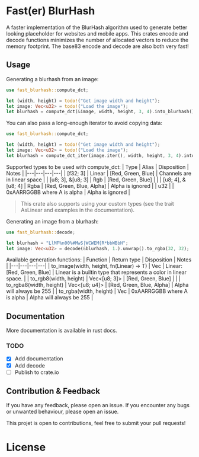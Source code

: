 # Fast(er) BlurHash

A faster implementation of the BlurHash algorithm used to generate better
looking placeholder for websites and mobile apps. This crates encode and decode
functions minimizes the number of allocated vectors to reduce the memory footprint.
The base83 encode and decode are also both very fast!

## Usage

Generating a blurhash from an image:
```rust
use fast_blurhash::compute_dct;

let (width, height) = todo!("Get image width and height");
let image: Vec<u32> = todo!("Load the image");
let blurhash = compute_dct(&image, width, height, 3, 4).into_blurhash();
```

You can also pass a long-enough iterator to avoid copying data:
```rust
use fast_blurhash::compute_dct;

let (width, height) = todo!("Get image width and height");
let image: Vec<u32> = todo!("Load the image");
let blurhash = compute_dct_iter(image.iter(), width, height, 3, 4).into_blurhash();
```

Supported types to be used with compute_dct:
| Type | Alias | Disposition | Notes |
|---|---|---|---|
| [f32; 3] | Linear | [Red, Green, Blue] | Channels are in linear space |
| [u8; 3], &[u8; 3] | Rgb | [Red, Green, Blue] |  |
| [u8; 4], &[u8; 4] | Rgba | [Red, Green, Blue, Alpha] | Alpha is ignored |
| u32 |  | 0xAARRGGBB where A is alpha | Alpha is ignored |

> This crate also supports using your custom types (see the trait AsLinear and
> examples in the documentation).

Generating an image from a blurhash:
```rust
use fast_blurhash::decode;

let blurhash = "LlMF%n00%#MwS|WCWEM{R*bbWBbH";
let image: Vec<u32> = decode(&blurhash, 1.).unwrap().to_rgba(32, 32);
```

Available generation functions:
| Function | Return type | Disposition | Notes |
|---|---|---|---|
| to_image<T>(width, height, fn(Linear) -> T) | Vec<T> | Linear: [Red, Green, Blue] | Linear is a builtin type that represents a color in linear space. |
| to_rgb8(width, height) | Vec<[u8; 3]> | [Red, Green, Blue] |  |
| to_rgba8(width, height) | Vec<[u8; u4]> | [Red, Green, Blue, Alpha] | Alpha will always be 255 |
| to_rgba(width, height) | Vec<u32> | 0xAARRGGBB where A is alpha | Alpha will always be 255 |

## Documentation

More documentation is available in rust docs.

### TODO

- [x] Add documentation
- [x] Add decode
- [ ] Publish to crate.io

## Contribution & Feedback

If you have any feedback, please open an issue. If you encounter any bugs or unwanted behaviour, please open an issue.

This projet is open to contributions, feel free to submit your pull requests!

# License
